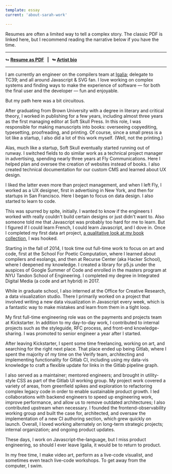 ```yaml
---
template: essay
current: 'about-sarah-work'

---
```


 Resumes are often a limited way to tell a complex story. The classic PDF is linked here, but I recommend reading the narrative below if you have the time.

---

<span class="role-highlight">↬</span> **[Resume as PDF](./img/sarahghp_resume.pdf) &nbsp; | &nbsp; <span class="role-highlight">↬</span> [Artist bio](/about-sarah)**

---

I am currently <span class="role-highlight">an engineer on the compilers team at [Igalia](https://www.igalia.com/)</span>; delegate to TC39; and all around Javascript & SVG fan. I love working on complex systems and finding ways to make the experience of software — for both the final user and the developer — fun and enjoyable.

But my path here was a bit circuitous. 

After graduating from <span class="role-highlight">Brown University</span> with a degree in literary and critical theory, I worked in publishing for a few years, including almost three years as <span class="role-highlight">the first managing editor at Soft Skull Press</span>. In this role, I was responsible for making manuscripts into books: overseeing copyediting, typesetting, proofreading, and printing. Of course, since a small press is a lot like a startup, I also did a lot of this work myself. (Well, not the printing.)

Alas, much like a startup, Soft Skull eventually started running out of runway. I switched fields to do similar work as a <span class="role-highlight">technical project manager</span> in advertising, spending nearly three years at Fly Communications. Here I helped plan and oversee the creation of websites instead of books. I also created technical documentation for our custom CMS and learned about UX design. 

I liked the latter even more than project management, and when I left Fly, I worked as a <span class="role-highlight">UX designer, first in advertising in New York, and then for startups in San Francisco.</span> Here I began to focus on data design. I also started to learn to code.

This was spurred by spite, initially. I wanted to know if the engineers I worked with really couldn't build certain designs or just didn't want to. Also someone told me that Javascript was probably too hard for me to learn. But I figured if I could learn French, I could learn Javascript, and I dove in. Once I completed my first data art project, [a qualitative look at my book collection](http://shapeofmylibrary.com/), I was hooked. 

Starting in the fall of 2014, I took time out full-time work to focus on art and code, first at <span class="role-highlight">the School For Poetic Computation,</span> where I learned about compilers and esolangs, and then at <span class="role-highlight">Recurse Center</span> (aka Hacker School), where I deepened my knowledge. I created a library for p5.js under the auspices of <span class="role-highlight">Google Summer of Code</span> and enrolled in the <span class="role-highlight">masters program at NYU Tandon School of Engineering.</span> I completed my degree in Integrated Digital Media (a code and art hybrid) in 2017.

While in graduate school, I also <span class="role-highlight">interned at the Office for Creative Research,</span> a data visualization studio. There I primarily worked on a project that involved writing a new data visualization in Javascript every week, which is a fantastic way to make mistakes and learn from them in a tight loop.

My first full-time engineering role was on the <span class="role-highlight">payments and projects team at Kickstarter</span>. In addition to my day-to-day work, I contributed to internal projects such as the styleguide, RFC process, and front-end knowledge-sharing. I was <span class="role-highlight">promoted to senior engineer</span> a year after I started.

After leaving Kickstarter, I spent some time freelancing, working on art, and searching for the right next place. That place ended up being <span class="role-highlight">Gitlab, where I spent the majority of my time on the Verify team,</span> architecting and implementing functionality for Gitlab CI, including using my data-vis knowledge to craft a flexible update for links in the Gitlab pipeline graph.

I also served as a maintainer; mentored engineers; and brought in utility-style CSS  as part of the Gitlab UI working group. My project work covered a variety of areas, from greenfield spikes and exploration to refactoring complex legacy code in order to enable sustainable product growth. I led collaborations with backend engineers to speed up engineering work, improve performance, and allow us to remove outdated architectures; I also contributed upstream when necessary. I founded the frontend-observability working group and built the case for, architected, and oversaw the implementation of a new CI authoring section, which grew quickly on launch. Overall, I loved working alternately on long-term strategic projects; internal organization; and ongoing product updates.

These days, I work on Javascript-the-language, but I miss product engineering, so should I ever leave Igalia, it would be to return to product. 

In my free time, I make video art, perform as a live-code visualist, and sometimes even teach live-code workshops. To get away from the computer, I swim.